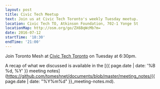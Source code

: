 ```yaml
---
layout: post
title: Civic Tech Meetup
text: Join us at Civic Tech Toronto's weekly Tuesday meetup.
location: Civic Tech TO, Atkinson Foundation, 702-1 Yonge St
locationMap: http://osm.org/go/ZX6BqWcMb?m=
date: 2016-07-12
startTime: '18:30'
endTime: '21:00'
---
```


Join Toronto Mesh at [Civic Tech Toronto](http://civictech.ca) on Tuesday at 6:30pm.

A recap of what we discussed is available in the [{{ page.date | date: '%B %d, %Y' }} meeting notes](https://github.com/tomeshnet/documents/blob/master/meeting_notes/{{ page.date | date: "%Y%m%d" }}_meeting-notes.md).
